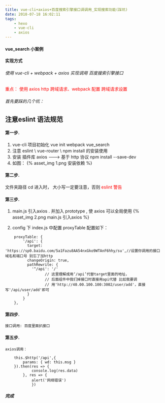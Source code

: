 ```yaml
---
title: vue-cli+axios+百度搜索引擎接口调调用_实现搜索功能(踩坑)
date: 2018-07-18 16:02:11
tags: 
	- hexo
	- vue-cli
	- axios
---
```

#### vue_search 小案例

**实现方式**

###### 使用 vue-cli + webpack + axios  实现调用 百度搜索引擎接口 
<font color = 'red'>重点： 使用 axios http 跨域请求、webpack 配置 跨域请求设置</font> 

###### 首先要踩的几个坑：

## 注意eslint 语法规范

#### 第一步.
 1. vue-cli 项目初始化  vue init webpack vue_search
 2. 注意 eslint \ vue-router \ npm install 的安装使用
 3. 安装 插件库 axios ---> 基于 http 协议  npm install --save-dev
 4. 如图：
{% asset_img 1.png 安装依赖 %}

#### 第二步.
文件夹路径 cd 进入时， 大小写一定要注意，否则 <font color="red">eslint 警告</font>

<!--more-->
#### 第三步.
 1. main.js 引入axios . 并加入 prototype , 使 axios 可以全局使用
 {% asset_img 2.png main.js 引入axios %}

 2. config 下 index.js 中配置    proxyTable 配置如下：
```
	proxyTable: {
        '/api': {
          target: 'https://sp0.baidu.com/5a1Fazu8AA54nxGko9WTAnF6hhy/su',//设置你调用的接口域名和端口号 别忘了加http
          changeOrigin: true,
          pathRewrite: {
            '^/api': '/'
                  // 这里理解成用‘/api’代替target里面的地址，
                  // 后面组件中我们掉接口时直接用api代替 比如我要调
                  // 用'http://40.00.100.100:3002/user/add'，直接写'/api/user/add'即可
          }
        }  
    },  	
```

#### 第四步.
	接口调用: 百度里面扒接口

#### 第五步.
	axios调用：
```
	this.$http('/api',{
		params: { wd: this.msg }
	}).then(res => {
			console.log(res.data)
		}, res => {
			alert('网络错误')
			})
```	
 
##### 完成

